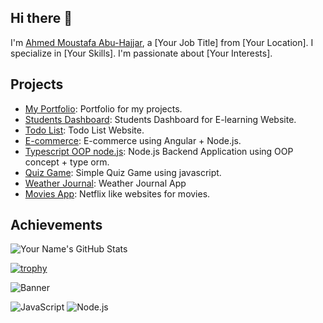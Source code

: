 ## Hi there 👋

I'm [Ahmed Moustafa Abu-Hajjar](https://github.com/your-username), a [Your Job Title] from [Your Location]. I specialize in [Your Skills]. I'm passionate about [Your Interests].

## Projects

- [My Portfolio](https://github.com/Ahmed-M-AbuHajjar/My_Portfolio): Portfolio for my projects.
- [Students Dashboard](https://github.com/Ahmed-M-AbuHajjar/students-dashboard): Students Dashboard for E-learning Website.
- [Todo List](https://github.com/Ahmed-M-AbuHajjar/Todo-list): Todo List Website.
- [E-commerce](https://github.com/Ahmed-M-AbuHajjar/Angular-E-commerce): E-commerce using Angular + Node.js.
- [Typescript OOP node.js](https://github.com/Ahmed-M-AbuHajjar/Typescript-oop-Node.js-simple-app): Node.js Backend Application using OOP concept + type orm.
- [Quiz Game](https://github.com/Ahmed-M-AbuHajjar/Quiz-game): Simple Quiz Game using javascript.
- [Weather Journal](https://github.com/Ahmed-M-AbuHajjar/Weather-Journal): Weather Journal App
- [Movies App](https://github.com/Ahmed-M-AbuHajjar/Movies-App): Netflix like websites for movies.

## Achievements


![Your Name's GitHub Stats](https://github-readme-stats.vercel.app/api?username=your-username&show_icons=true&hide_title=true&hide=prs&count_private=true&include_all_commits=true&hide_border=true&theme=dark)

[![trophy](https://github-profile-trophy.vercel.app/?username=Ahmed-M-Abuhajjar)](https://github.com/Ahmed-M-Abuhajjar/github-profile-trophy)

![Banner](https://path-to-your-banner-image.com/banner.png)

![JavaScript](https://img.shields.io/badge/-JavaScript-F7DF1E?logo=javascript&logoColor=000000)
![Node.js](https://img.shields.io/badge/-Node.js-339933?logo=node.js&logoColor=ffffff)

